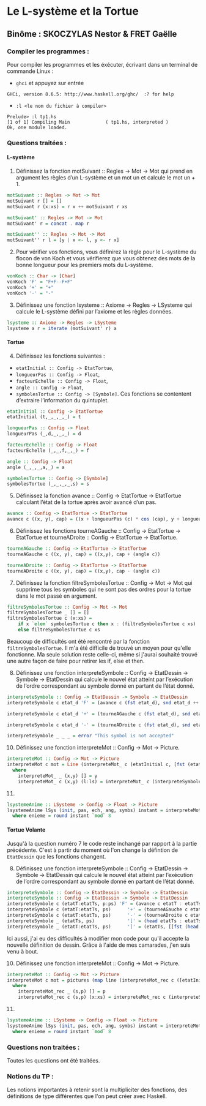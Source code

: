 # Le L-système et la Tortue

## Binôme : SKOCZYLAS Nestor & FRET Gaëlle


### Compiler les programmes :

Pour compiler les programmes et les éxécuter, écrivant dans un terminal de commande Linux :
* `ghci` et appuyez sur entrée
``` $ ghci
GHCi, version 8.6.5: http://www.haskell.org/ghc/  :? for help
```
* `:l <le nom du fichier à compiler>`
```
Prelude> :l tp1.hs
[1 of 1] Compiling Main             ( tp1.hs, interpreted )
Ok, one module loaded.
```

### Questions traitées :

#### L-système

1. Définissez la fonction motSuivant :: Regles -> Mot -> Mot qui prend en argument les règles d’un L-système et un mot un et calcule le mot un + 1.
``` haskell
motSuivant :: Regles -> Mot -> Mot
motSuivant r [] = []
motSuivant r (x:xs) = r x ++ motSuivant r xs

motSuivant' :: Regles -> Mot -> Mot
motSuivant' r = concat . map r 

motSuivant'' :: Regles -> Mot -> Mot
motSuivant'' r l = [y | x <- l, y <- r x]
```
2. Pour vérifier vos fonctions, vous définirez la règle pour le L-système du flocon de von Koch et vous vérifierez que vous obtenez des mots de la bonne longueur pour les premiers mots du L-système.
``` haskell
vonKoch :: Char -> [Char]
vonKoch 'F' = "F+F--F+F"
vonKoch '+' = "+"
vonKoch '-' = "-"
```
3. Définissez une fonction lsysteme :: Axiome -> Regles -> LSysteme qui calcule le L-système défini par l’axiome et les règles données.
``` haskell
lsysteme :: Axiome -> Regles -> LSysteme
lsysteme a r = iterate (motSuivant' r) a
```

#### Tortue

4. Définissez les fonctions suivantes :

* `etatInitial :: Config -> EtatTortue`,
* `longueurPas :: Config -> Float`,
* `facteurEchelle :: Config -> Float`,
* `angle :: Config -> Float`,
* `symbolesTortue :: Config -> [Symbole]`.
Ces fonctions se contentent d’extraire l’information du quintuplet.
``` haskell
etatInitial :: Config -> EtatTortue
etatInitial (t,_,_,_,_) = t

longueurPas :: Config -> Float
longueurPas (_,d,_,_,_) = d

facteurEchelle :: Config -> Float
facteurEchelle (_,_,f,_,_) = f

angle :: Config -> Float
angle (_,_,_,a,_) = a

symbolesTortue :: Config -> [Symbole]
symbolesTortue (_,_,_,_,s) = s
```
5. Définissez la fonction avance :: Config -> EtatTortue -> EtatTortue calculant l’état de la tortue après avoir avancé d’un pas.
``` haskell
avance :: Config -> EtatTortue -> EtatTortue
avance c ((x, y), cap) = ((x + longueurPas (c) * cos (cap), y + longueurPas (c) * sin (cap)), cap)
```
6. Définissez les fonctions tourneAGauche :: Config -> EtatTortue -> EtatTortue et tourneADroite :: Config -> EtatTortue -> EtatTortue.
``` haskell
tourneAGauche :: Config -> EtatTortue -> EtatTortue
tourneAGauche c ((x, y), cap) = ((x,y), cap + (angle c))

tourneADroite :: Config -> EtatTortue -> EtatTortue
tourneADroite c ((x, y), cap) = ((x,y), cap - (angle c))
```
7. Définissez la fonction filtreSymbolesTortue :: Config -> Mot -> Mot qui supprime tous les symboles qui ne sont pas des ordres pour la tortue dans le mot passé en argument.
``` haskell
filtreSymbolesTortue :: Config -> Mot -> Mot
filtreSymbolesTortue _ [] = []
filtreSymbolesTortue c (x:xs) = 
    if x `elem` symbolesTortue c then x : (filtreSymbolesTortue c xs)
    else filtreSymbolesTortue c xs
```
Beaucoup de difficultés ont été rencontré par la fonction `filtreSymbolesTortue`. Il m'a été difficile de trouvé un moyen pour qu'elle fonctionne. Ma seule solution reste celle-ci, même si j'aurai souhaité trouvé une autre façon de faire pour retirer les if, else et then.

8. Définissez une fonction interpreteSymbole :: Config -> EtatDessin -> Symbole -> EtatDessin qui calcule le nouvel état atteint par l’exécution de l’ordre correspondant au symbole donné en partant de l’état donné.
``` haskell
interpreteSymbole :: Config -> EtatDessin -> Symbole -> EtatDessin
interpreteSymbole c etat_d 'F' = (avance c (fst etat_d), snd etat_d ++ [fst (avance c (fst etat_d))])

interpreteSymbole c etat_d '+' = (tourneAGauche c (fst etat_d), snd etat_d)

interpreteSymbole c etat_d '-' = (tourneADroite c (fst etat_d), snd etat_d)

interpreteSymbole _ _ _ = error "This symbol is not accepted"
```

10.  Définissez une fonction interpreteMot :: Config -> Mot -> Picture.
``` haskell
interpreteMot :: Config -> Mot -> Picture
interpreteMot c mot = Line (interpreteMot_ c (etatInitial c, [fst (etatInitial c)]) (filtreSymbolesTortue c mot))
  where
    interpreteMot_ _ (x,y) [] = y
    interpreteMot_ c (x,y) (l:ls) = interpreteMot_ c (interpreteSymbole c (x,y) l) ls
```
11. 
``` haskell
lsystemeAnime :: LSysteme -> Config -> Float -> Picture
lsystemeAnime lSys (init, pas, ech, ang, symbs) instant = interpreteMot (init, pas * (ech / fromIntegral enieme), ech, ang, symbs) (lSys !! enieme)
  where enieme = round instant `mod` 8
```

#### Tortue Volante

Jusqu'à la question numéro 7 le code reste inchangé par rapport à la partie précédente. C'est à partir du moment où l'on change la défintion de `EtatDessin` que les fonctions changent.

8. Définissez une fonction interpreteSymbole :: Config -> EtatDessin -> Symbole -> EtatDessin qui calcule le nouvel état atteint par l’exécution de l’ordre correspondant au symbole donné en partant de l’état donné.
``` haskell
interpreteSymbole :: Config -> EtatDessin -> Symbole -> EtatDessin
interpreteSymbole :: Config -> EtatDessin -> Symbole -> EtatDessin
interpreteSymbole c (etatT:etatTs, p:ps) 'F' = (avance c etatT : etatTs, ([fst (avance c etatT)] ++ p) : ps)
interpreteSymbole c (etatT:etatTs, ps)      '+' = (tourneAGauche c etatT : etatTs, ps)
interpreteSymbole c (etatT:etatTs, ps)      '-' = (tourneADroite c etatT : etatTs, ps)
interpreteSymbole _ (etatTs, ps)            '[' = (head etatTs : etatTs, ps)
interpreteSymbole _ (etatT:etatTs, ps)      ']' = (etatTs, [[fst (head etatTs)]] ++ ps)
```
Ici aussi, j'ai eu des difficultés à modifier mon code pour qu'il accepte la nouvelle définition de dessin. Grâce à l'aide de mes camarades, j'en suis venu à bout.

10.  Définissez une fonction interpreteMot :: Config -> Mot -> Picture.
``` haskell
interpreteMot :: Config -> Mot -> Picture
interpreteMot c mot = pictures (map line (interpreteMot_rec c ([etatInitial c],[[fst (etatInitial c)]]) (filtreSymbolesTortue c mot)))
  where
    interpreteMot_rec _ (s,p) [] = p
    interpreteMot_rec c (s,p) (x:xs) = interpreteMot_rec c (interpreteSymbole c (s,p) x) xs
```
11. 
``` haskell
lsystemeAnime :: LSysteme -> Config -> Float -> Picture
lsystemeAnime lSys (init, pas, ech, ang, symbs) instant = interpreteMot (init, pas * (ech / fromIntegral enieme), ech, ang, symbs) (lSys !! enieme)
  where enieme = round instant `mod` 8
```

### Questions non traitées :

Toutes les questions ont été traitées.

### Notions du TP :

Les notions importantes à retenir sont la multipliciter des fonctions, des définitions de type différentes que l'on peut créer avec Haskell.
